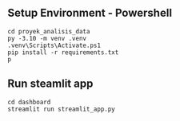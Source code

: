 ## Setup Environment - Powershell
```
cd proyek_analisis_data
py -3.10 -m venv .venv
.venv\Scripts\Activate.ps1
pip install -r requirements.txt
p
```

## Run steamlit app
```
cd dashboard
streamlit run streamlit_app.py
```
